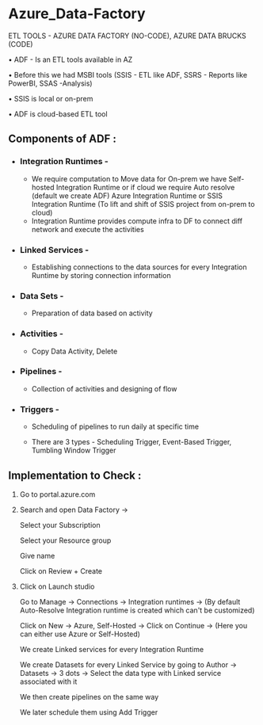 # Azure_Data-Factory

ETL TOOLS - AZURE DATA FACTORY (NO-CODE), AZURE DATA BRUCKS (CODE)

• ADF - Is an ETL tools available in AZ 

• Before this we had MSBI tools (SSIS - ETL like ADF, SSRS - Reports like PowerBI, SSAS -Analysis)  

• SSIS is local or on-prem 

• ADF is cloud-based ETL tool
	
	
## Components of ADF :


- ### Integration Runtimes - 
	
	- We require computation to Move data for On-prem we have Self-hosted Integration Runtime or if cloud we require Auto resolve (default we create ADF) Azure Integration Runtime or SSIS Integration Runtime (To lift and shift of SSIS project from on-prem to cloud)
	- Integration Runtime provides compute infra to DF to connect diff network and execute the activities
		
- ### Linked Services -  

  	- Establishing connections to the data sources for every Integration Runtime by storing connection information
	
- ### Data Sets -

	- Preparation of data based on activity 
		
- ### Activities - 
	
	- Copy Data Activity, Delete 
		
- ### Pipelines -

	- Collection of activities and designing of flow
	
- ### Triggers - 

	- Scheduling of pipelines to run daily at specific time
	
 	- There are 3 types - Scheduling Trigger, Event-Based Trigger, Tumbling Window Trigger 


## Implementation to Check :


1. Go to portal.azure.com


2. Search and open Data Factory ->

	Select your Subscription
	
	Select your Resource group
	
	Give name 
	
	Click on Review + Create


3. Click on Launch studio 

	Go to Manage -> Connections -> Integration runtimes -> (By default Auto-Resolve Integration runtime is created which can't be customized)
	
	Click on New -> Azure, Self-Hosted -> Click on Continue -> (Here you can either use Azure or Self-Hosted)
	
	We create Linked services for every Integration Runtime
	
	We create Datasets for every Linked Service by going to Author -> Datasets -> 3 dots -> Select the data type with Linked service associated with it 
	
	We then create pipelines on the same way 
	
	We later schedule them using Add Trigger
